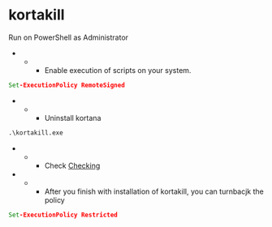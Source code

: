 # kortakill
Run on PowerShell as Administrator

- - - Enable execution of scripts on your system.
```cmd
Set-ExecutionPolicy RemoteSigned
```
- - - Uninstall kortana
```cmd
.\kortakill.exe
```
- - - Check
[Checking](https://www.microsoft.com/en-us/p/cortana/9nffx4szz23l?ranMID=24542&ranEAID=kXQk6*ivFEQ&ranSiteID=kXQk6.ivFEQ-O7aV1auvI7b2DoVXI0IUJQ&epi=kXQk6.ivFEQ-O7aV1auvI7b2DoVXI0IUJQ&irgwc=1&OCID=AID2000142_aff_7593_1243925&tduid=%28ir__1zd9xsqz2skftwktkk0sohz3zv2xi6mt6xgpu1q200%29%287593%29%281243925%29%28kXQk6.ivFEQ-O7aV1auvI7b2DoVXI0IUJQ%29%28%29&irclickid=_1zd9xsqz2skftwktkk0sohz3zv2xi6mt6xgpu1q200&activetab=pivot%3Aoverviewtab)

- - - After you finish with installation of kortakill, you can turnbacjk the policy
```cmd
Set-ExecutionPolicy Restricted
```
